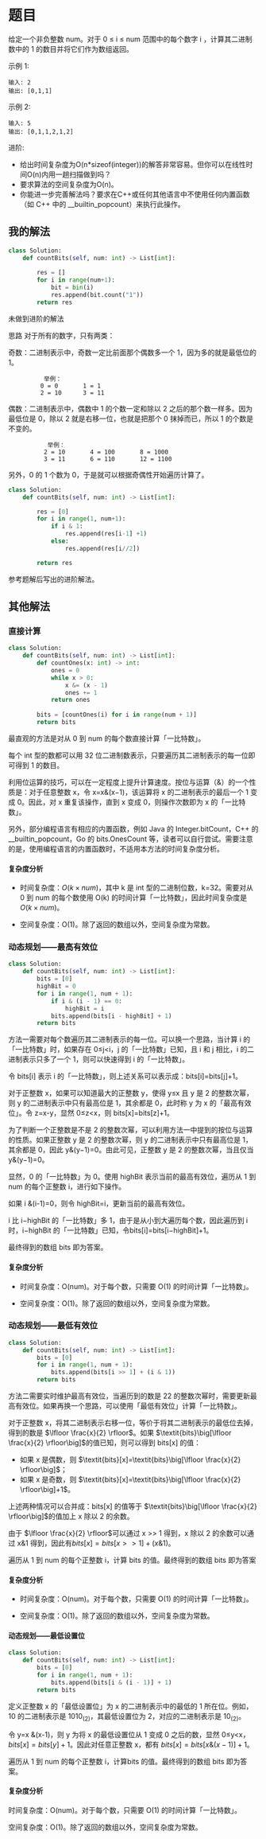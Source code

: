 # 题目

给定一个非负整数 num。对于 0 ≤ i ≤ num 范围中的每个数字 i ，计算其二进制数中的 1 的数目并将它们作为数组返回。

示例 1:

```
输入: 2
输出: [0,1,1]
```


示例 2:

```
输入: 5
输出: [0,1,1,2,1,2]
```


进阶:

- 给出时间复杂度为O(n*sizeof(integer))的解答非常容易。但你可以在线性时间O(n)内用一趟扫描做到吗？
- 要求算法的空间复杂度为O(n)。
- 你能进一步完善解法吗？要求在C++或任何其他语言中不使用任何内置函数（如 C++ 中的 __builtin_popcount）来执行此操作。

## 我的解法

```python
class Solution:
    def countBits(self, num: int) -> List[int]:
        
        res = []
        for i in range(num+1):
            bit = bin(i)
            res.append(bit.count("1"))
        return res
```

未做到进阶的解法

思路
对于所有的数字，只有两类：

奇数：二进制表示中，奇数一定比前面那个偶数多一个 1，因为多的就是最低位的 1。
```
          举例： 
         0 = 0       1 = 1
         2 = 10      3 = 11
```
偶数：二进制表示中，偶数中 1 的个数一定和除以 2 之后的那个数一样多。因为最低位是 0，除以 2 就是右移一位，也就是把那个 0 抹掉而已，所以 1 的个数是不变的。
```
           举例：
          2 = 10       4 = 100       8 = 1000
          3 = 11       6 = 110       12 = 1100
```
另外，0 的 1 个数为 0，于是就可以根据奇偶性开始遍历计算了。

```python
class Solution:
    def countBits(self, num: int) -> List[int]:

        res = [0]
        for i in range(1, num+1):
            if i & 1:
                res.append(res[i-1] +1)
            else:
                res.append(res[i//2])

        return res
```

参考题解后写出的进阶解法。

## 其他解法

### 直接计算

```python
class Solution:
    def countBits(self, num: int) -> List[int]:
        def countOnes(x: int) -> int:
            ones = 0
            while x > 0:
                x &= (x - 1)
                ones += 1
            return ones
        
        bits = [countOnes(i) for i in range(num + 1)]
        return bits
```

最直观的方法是对从 0 到 num 的每个数直接计算「一比特数」。

每个 int 型的数都可以用 32 位二进制数表示，只要遍历其二进制表示的每一位即可得到 1 的数目。

利用位运算的技巧，可以在一定程度上提升计算速度。按位与运算（\&）的一个性质是：对于任意整数 x，令 x=x&(x−1)，该运算将 x 的二进制表示的最后一个 1 变成 0。因此，对 x 重复该操作，直到 x 变成 0，则操作次数即为 x 的「一比特数」。

另外，部分编程语言有相应的内置函数，例如 Java 的 Integer.bitCount，C++ 的 __builtin_popcount，Go 的 bits.OnesCount 等，读者可以自行尝试。需要注意的是，使用编程语言的内置函数时，不适用本方法的时间复杂度分析。

#### 复杂度分析

- 时间复杂度：$O(k \times \textit{num})$，其中 k 是 int 型的二进制位数，k=32。需要对从 0 到 num 的每个数使用 O(k) 的时间计算「一比特数」，因此时间复杂度是 $O(k \times \textit{num})$。

- 空间复杂度：O(1)。除了返回的数组以外，空间复杂度为常数。

### 动态规划——最高有效位

```python
class Solution:
    def countBits(self, num: int) -> List[int]:
        bits = [0]
        highBit = 0
        for i in range(1, num + 1):
            if i & (i - 1) == 0:
                highBit = i
            bits.append(bits[i - highBit] + 1)
        return bits
```

方法一需要对每个数遍历其二进制表示的每一位。可以换一个思路，当计算 i 的「一比特数」时，如果存在 0≤j<i，j 的「一比特数」已知，且 i 和 j 相比，i 的二进制表示只多了一个 1，则可以快速得到 i 的「一比特数」。

令 bits[i] 表示 i 的「一比特数」，则上述关系可以表示成：bits[i]=bits[j]+1。

对于正整数 x，如果可以知道最大的正整数 y，使得 y≤x 且 y 是 2 的整数次幂，则 y 的二进制表示中只有最高位是 1，其余都是 0，此时称 y 为 x 的「最高有效位」。令 z=x-y，显然 0≤z<x，则 bits[x]=bits[z]+1。

为了判断一个正整数是不是 2 的整数次幂，可以利用方法一中提到的按位与运算的性质。如果正整数 y 是 2 的整数次幂，则 y 的二进制表示中只有最高位是 1，其余都是 0，因此 y&(y−1)=0。由此可见，正整数 y 是 2 的整数次幂，当且仅当 y&(y−1)=0。

显然，0 的「一比特数」为 0。使用 highBit 表示当前的最高有效位，遍历从 1 到 num 的每个正整数 i，进行如下操作。

如果 i \&(i-1)=0，则令 highBit=i，更新当前的最高有效位。

i 比 i−highBit 的「一比特数」多 1，由于是从小到大遍历每个数，因此遍历到 i 时，i−highBit 的「一比特数」已知，令bits[i]=bits[i−highBit]+1。

最终得到的数组 bits 即为答案。

#### 复杂度分析

- 时间复杂度：O(num)。对于每个数，只需要 O(1) 的时间计算「一比特数」。

- 空间复杂度：O(1)。除了返回的数组以外，空间复杂度为常数。

### 动态规划——最低有效位

```python
class Solution:
    def countBits(self, num: int) -> List[int]:
        bits = [0]
        for i in range(1, num + 1):
            bits.append(bits[i >> 1] + (i & 1))
        return bits
```

方法二需要实时维护最高有效位，当遍历到的数是 22 的整数次幂时，需要更新最高有效位。如果再换一个思路，可以使用「最低有效位」计算「一比特数」。

对于正整数 x，将其二进制表示右移一位，等价于将其二进制表示的最低位去掉，得到的数是 $\lfloor \frac{x}{2} \rfloor$。如果 $\textit{bits}\big[\lfloor \frac{x}{2} \rfloor\big]$的值已知，则可以得到 bits[x] 的值：

- 如果 x 是偶数，则 $\textit{bits}[x]=\textit{bits}\big[\lfloor \frac{x}{2} \rfloor\big]$；
- 如果 x 是奇数，则 $\textit{bits}[x]=\textit{bits}\big[\lfloor \frac{x}{2} \rfloor\big]+1$。


上述两种情况可以合并成：bits[x] 的值等于 $\textit{bits}\big[\lfloor \frac{x}{2} \rfloor\big]$的值加上 x 除以 2 的余数。

由于 $\lfloor \frac{x}{2} \rfloor$可以通过 x >> 1 得到，x 除以 2 的余数可以通过 x&1 得到，因此有$\textit{bits}[x]=\textit{bits}[x>>1]+(x \& 1)$。

遍历从 1 到 num 的每个正整数 i，计算 bits 的值。最终得到的数组 bits 即为答案

#### 复杂度分析

- 时间复杂度：O(num)。对于每个数，只需要 O(1) 的时间计算「一比特数」。

- 空间复杂度：O(1)。除了返回的数组以外，空间复杂度为常数。


#### 动态规划——最低设置位

```python
class Solution:
    def countBits(self, num: int) -> List[int]:
        bits = [0]
        for i in range(1, num + 1):
            bits.append(bits[i & (i - 1)] + 1)
        return bits
```

定义正整数 x 的「最低设置位」为 x 的二进制表示中的最低的 1 所在位。例如，10 的二进制表示是 $1010_{(2)}$，其最低设置位为 2，对应的二进制表示是 $10_{(2)}$。

令 y=x \&(x-1)，则 y 为将 x 的最低设置位从 1 变成 0 之后的数，显然 0≤y<x，$\textit{bits}[x]=\textit{bits}[y]+1$。因此对任意正整数 x，都有 $\textit{bits}[x]=\textit{bits}[x \&(x-1)] + 1$。

遍历从 1 到 num 的每个正整数 i，计算bits 的值。最终得到的数组 bits 即为答案。

#### 复杂度分析

时间复杂度：O(num)。对于每个数，只需要 O(1) 的时间计算「一比特数」。

空间复杂度：O(1)。除了返回的数组以外，空间复杂度为常数。


